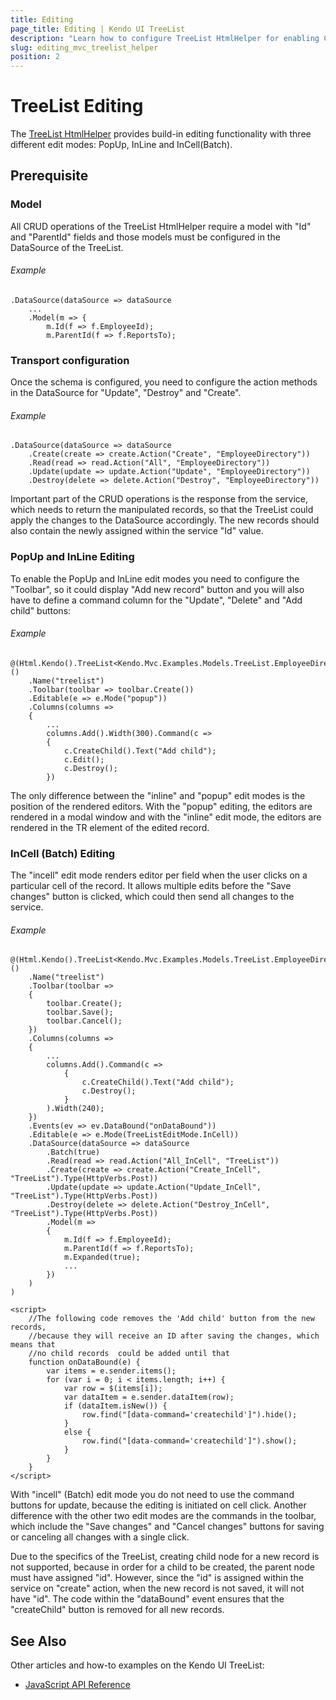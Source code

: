 ```yaml
---
title: Editing
page_title: Editing | Kendo UI TreeList
description: "Learn how to configure TreeList HtmlHelper for enabling CRUD operations."
slug: editing_mvc_treelist_helper
position: 2
---
```


# TreeList Editing

The [TreeList HtmlHelper](https://demos.telerik.com/aspnet-mvc/treelist) provides build-in editing functionality with three different edit modes: PopUp, InLine and InCell(Batch).

## Prerequisite

### Model

All CRUD operations of the TreeList HtmlHelper require a model with "Id" and "ParentId" fields and those models must be configured in the DataSource of the TreeList.

###### Example

    .DataSource(dataSource => dataSource
        ...
        .Model(m => {
            m.Id(f => f.EmployeeId);
            m.ParentId(f => f.ReportsTo);

### Transport configuration

Once the schema is configured, you need to configure the action methods in the DataSource for "Update", "Destroy" and "Create".

###### Example

    .DataSource(dataSource => dataSource
        .Create(create => create.Action("Create", "EmployeeDirectory"))
        .Read(read => read.Action("All", "EmployeeDirectory"))
        .Update(update => update.Action("Update", "EmployeeDirectory"))
        .Destroy(delete => delete.Action("Destroy", "EmployeeDirectory"))

Important part of the CRUD operations is the response from the service, which needs to return the manipulated records, so that the TreeList could apply the changes to the DataSource accordingly. The new records should also contain the newly assigned within the service "Id" value.

### PopUp and InLine Editing

To enable the PopUp and InLine edit modes you need to configure the "Toolbar", so it could display "Add new record" button and you will also have to define a command column for the "Update", "Delete" and "Add child" buttons:

###### Example

    @(Html.Kendo().TreeList<Kendo.Mvc.Examples.Models.TreeList.EmployeeDirectoryModel>()
        .Name("treelist")
        .Toolbar(toolbar => toolbar.Create())
        .Editable(e => e.Mode("popup"))
        .Columns(columns =>
        {
            ...
            columns.Add().Width(300).Command(c =>
            {
                c.CreateChild().Text("Add child");
                c.Edit();
                c.Destroy();
            })

The only difference between the "inline" and "popup" edit modes is the position of the rendered editors. With the "popup" editing, the editors are rendered in a modal window and with the "inline" edit mode, the editors are rendered in the TR element of the edited record.

### InCell (Batch) Editing

The "incell" edit mode renders editor per field when the user clicks on a particular cell of the record. It allows multiple edits before the "Save changes" button is clicked, which could then send all changes to the service.

###### Example

    @(Html.Kendo().TreeList<Kendo.Mvc.Examples.Models.TreeList.EmployeeDirectoryModel>()
        .Name("treelist")
        .Toolbar(toolbar =>
        {
            toolbar.Create();
            toolbar.Save();
            toolbar.Cancel();
        })
        .Columns(columns =>
        {
            ...
            columns.Add().Command(c =>
                {
                    c.CreateChild().Text("Add child");
                    c.Destroy();
                }
            ).Width(240);
        })
        .Events(ev => ev.DataBound("onDataBound"))
        .Editable(e => e.Mode(TreeListEditMode.InCell))
        .DataSource(dataSource => dataSource
            .Batch(true)
            .Read(read => read.Action("All_InCell", "TreeList"))
            .Create(create => create.Action("Create_InCell", "TreeList").Type(HttpVerbs.Post))
            .Update(update => update.Action("Update_InCell", "TreeList").Type(HttpVerbs.Post))
            .Destroy(delete => delete.Action("Destroy_InCell", "TreeList").Type(HttpVerbs.Post))
            .Model(m =>
            {
                m.Id(f => f.EmployeeId);
                m.ParentId(f => f.ReportsTo);
                m.Expanded(true);
                ...
            })
        )
    )

    <script>
        //The following code removes the 'Add child' button from the new records,
        //because they will receive an ID after saving the changes, which means that
        //no child records  could be added until that
        function onDataBound(e) {
            var items = e.sender.items();
            for (var i = 0; i < items.length; i++) {
                var row = $(items[i]);
                var dataItem = e.sender.dataItem(row);
                if (dataItem.isNew()) {
                    row.find("[data-command='createchild']").hide();
                }
                else {
                    row.find("[data-command='createchild']").show();
                }
            }
        }
    </script>

With "incell" (Batch) edit mode you do not need to use the command buttons for update, because the editing is initiated on cell click. Another difference with the other two edit modes are the commands in the toolbar, which include the "Save changes" and "Cancel changes" buttons for saving or canceling all changes with a single click.

Due to the specifics of the TreeList, creating child node for a new record is not supported, because in order for a child to be created, the parent node must have assigned "id". However, since the "id" is assigned within the service on "create" action, when the new record is not saved, it will not have "id". The code within the "dataBound" event ensures that the "createChild" button is removed for all new records.

## See Also

Other articles and how-to examples on the Kendo UI TreeList:

* [JavaScript API Reference](https://docs.telerik.com/kendo-ui/api/javascript/ui/treelist)
